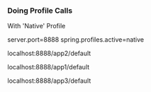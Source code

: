 ### Doing Profile Calls

With 'Native' Profile

server.port=8888
spring.profiles.active=native

localhost:8888/app2/default

localhost:8888/app1/default

localhost:8888/app3/default